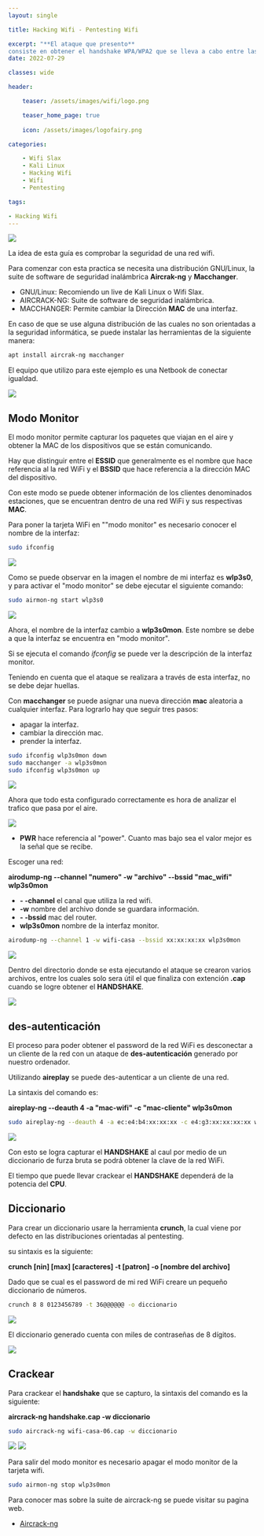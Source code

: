 ```yaml
---
layout: single

title: Hacking Wifi - Pentesting Wifi

excerpt: "**El ataque que presento**
consiste en obtener el handshake WPA/WPA2 que se lleva a cabo entre las estaciones (clientes Wi-Fi) y el BSSID (punto de acceso) para intercambiar la clave compartida de cifrado de la red Wi-Fi durante la fase de autenticación, y luego intentar romperlo off-line mediante un diccionario de contraseñas."
date: 2022-07-29

classes: wide

header:

    teaser: /assets/images/wifi/logo.png

    teaser_home_page: true
    
    icon: /assets/images/logofairy.png

categories:

    - Wifi Slax
    - Kali Linux
    - Hacking Wifi
    - Wifi
    - Pentesting

tags:  

- Hacking Wifi
---
```


![](/assets/images/wifi/wallpapers.png)

La idea de esta guía es comprobar la seguridad de una red wifi. 

Para comenzar con esta practica se necesita una distribución GNU/Linux, la suite de software de seguridad inalámbrica **Aircrak-ng** y **Macchanger**.

* GNU/Linux: Recomiendo un live de Kali Linux o Wifi Slax.
* AIRCRACK-NG: Suite de software de seguridad inalámbrica. 
* MACCHANGER: Permite cambiar la Dirección **MAC** de una interfaz.

En caso de que se use alguna distribución de las cuales no son orientadas a la seguridad informática, se puede instalar las herramientas de la siguiente manera:

```bash
apt install aircrak-ng macchanger
```

El equipo que utilizo para este ejemplo es una Netbook de conectar igualdad.


![](/assets/images/wifi/debian.png)


## Modo Monitor

El modo monitor permite capturar los paquetes que viajan en el aire y obtener la MAC de los dispositivos que se están comunicando.

Hay que distinguir entre el **ESSID** que generalmente es el nombre que hace referencia al la red WiFi y el **BSSID** que hace referencia a la dirección MAC del dispositivo.

Con este modo se puede obtener información de los clientes denominados estaciones, que se encuentran dentro de una red WiFi y sus respectivas **MAC**.


Para poner la tarjeta WiFi en ""modo monitor" es necesario conocer el nombre de la interfaz:


```bash
sudo ifconfig
```
![](/assets/images/wifi/ifconfig.png)

Como se puede observar en la imagen el nombre de mi interfaz es **wlp3s0**, y para activar el "modo monitor" se debe ejecutar el siguiente comando:

```bash
sudo airmon-ng start wlp3s0
```
![](/assets/imagen/wifi/monitor.png)

Ahora, el nombre de la interfaz cambio a **wlp3s0mon**. Este nombre se debe a que la interfaz se encuentra en "modo monitor".

Si se ejecuta el comando _ifconfig_ se puede ver la descripción de la interfaz monitor. 

Teniendo en cuenta que el ataque se realizara a través de esta interfaz, no se debe dejar huellas.

Con **macchanger** se puede asignar una nueva dirección **mac** aleatoria a cualquier
interfaz. Para lograrlo hay que seguir tres pasos:

* apagar la interfaz.
* cambiar la dirección mac.
* prender la interfaz.

```bash
sudo ifconfig wlp3s0mon down
sudo macchanger -a wlp3s0mon
sudo ifconfig wlp3s0mon up
```
![](/assets/images/wifi/macchanger.png)

Ahora que todo esta configurado correctamente es hora de analizar el trafico que pasa por el aire.

![](/assets/images/wifi/airodump-ng.png)

* **PWR** hace referencia al "power". Cuanto mas bajo sea el valor mejor es la señal que se recibe.

Escoger una red:

**airodump-ng --channel "numero" -w "archivo" --bssid "mac_wifi" wlp3s0mon** 

* **- -channel** el canal que utiliza la red wifi.
* **-w** nombre del archivo donde se guardara información.
* **- -bssid** mac del router.
* **wlp3s0mon** nombre de la interfaz monitor.

```bash
airodump-ng --channel 1 -w wifi-casa --bssid xx:xx:xx:xx wlp3s0mon
```
![](/assets/imagen/wifi/airodump-wifi-casa.png)

Dentro del directorio donde se esta ejecutando el ataque se crearon varios archivos, entre los cuales solo sera útil el que finaliza con extención **.cap** cuando se logre obtener el **HANDSHAKE**.

![](/assets/imagen/wifi/ls.png)

## des-autenticación

El proceso para poder obtener el password de la red WiFi es desconectar a un cliente de la red con un ataque de **des-autenticación** generado por nuestro ordenador.

Utilizando **aireplay** se puede des-autenticar a un cliente de una red.

La sintaxis del comando es:

**aireplay-ng --deauth 4 -a "mac-wifi" -c "mac-cliente" wlp3s0mon**

```bash
sudo aireplay-ng --deauth 4 -a ec:e4:b4:xx:xx:xx -c e4:g3:xx:xx:xx:xx wlp3s0mon
```

![](/assets/imagen/wifi/deauth.png)

Con esto se logra capturar el **HANDSHAKE** al caul por medio de un diccionario de furza bruta se podrá obtener la clave de la red WiFi.

El tiempo que puede llevar crackear el **HANDSHAKE** dependerá de la potencia del **CPU**.

## Diccionario

Para crear un diccionario usare la herramienta **crunch**, la cual viene por defecto en las distribuciones orientadas al pentesting.
 
su sintaxis es la siguiente:

**crunch [nin] [max] [caracteres] -t [patron] -o [nombre del archivo]**

Dado que se cual es el password de mi red WiFi creare un pequeño diccionario de números.

```bash
crunch 8 8 0123456789 -t 36@@@@@@ -o diccionario
```

![](/assets/imagen/wifi/diccionario.png)

El diccionario generado cuenta con miles de contraseñas de 8 dígitos.

![](/assets/imagen/wifi/diccionario2.png)

## Crackear

Para crackear el **handshake** que se capturo, la sintaxis del comando es la siguiente:

**aircrack-ng handshake.cap -w diccionario**

```bash
sudo aircrack-ng wifi-casa-06.cap -w diccionario
```
![](/assets/imagen/wifi/crack.png)
![](/assets/imagen/wifi/crack1.png)

Para salir del modo monitor es necesario apagar el modo monitor de la tarjeta wifi.
 
```bash
sudo airmon-ng stop wlp3s0mon
```

Para conocer mas sobre la suite de aircrack-ng se puede visitar su pagina web.

- [Aircrack-ng](https://www.aircrack-ng.org/)
